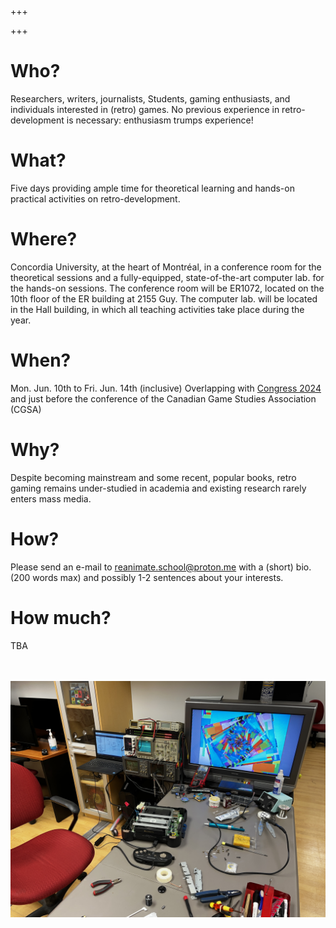 +++

+++

# Who?

Researchers, writers, journalists, Students, gaming enthusiasts, and individuals interested in (retro) games. No previous experience in retro-development is necessary: enthusiasm trumps experience!

# What?

Five days providing ample time for theoretical learning and hands-on practical activities on retro-development.

# Where?

Concordia University, at the heart of Montréal, in a conference room for the theoretical sessions and a fully-equipped, state-of-the-art computer lab. for the hands-on sessions. The conference room will be ER1072, located on the 10th floor of the ER building at 2155 Guy. The computer lab. will be located in the Hall building, in which all teaching activities take place during the year.

# When?

Mon. Jun. 10th to Fri. Jun. 14th (inclusive)
Overlapping with [Congress 2024](https://www.federationhss.ca/en/congress2024) and just before the conference of the Canadian Game Studies Association (CGSA)

# Why?

Despite becoming mainstream and some recent, popular books, retro gaming remains under-studied in academia and existing research rarely enters mass media.

# How?

Please send an e-mail to reanimate.school@proton.me with a (short) bio. (200 words max) and possibly 1-2 sentences about your interests.

# How much?

TBA

<br/>
<br/>
<img src="/static/Summer%20school%202024%20wip1.jpg"/>
